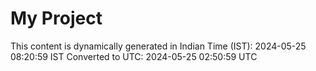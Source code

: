# My Project

This content is dynamically generated in Indian Time (IST): 2024-05-25 08:20:59 IST
Converted to UTC: 2024-05-25 02:50:59 UTC
